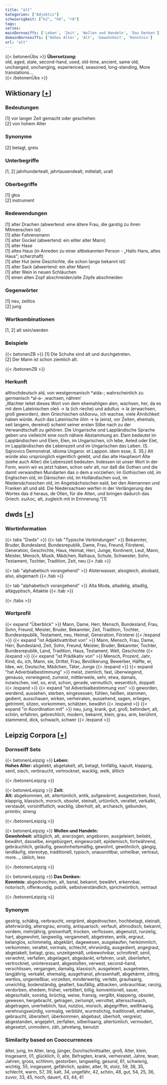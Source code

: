 ```yaml
---
title: "alt"
kategorien: ["Adjektiv"]
schwierigkeit: ["k2", "h6", "r8"]
tags:
series:
mainDornseiffs: ['Leben', 'Zeit', 'Wollen und Handeln', 'Das Denken']
domainDornseiffs: ['Hohes Alter', 'Alt', 'Gewohnheit', 'Kenntnis']
url: "alt"
---
```


{{< betonenÜbs >}}
**Übersetzung:**  
old, aged, stale, second-hand, used, old-time, ancient, same old, unchanged, unchanging, experienced, seasoned, long-standing, More translations...  
{{< /betonenÜbs >}}

## Wiktionary [[+](https://de.wiktionary.org/wiki/alt)]

### Bedeutungen
[1] vor langer Zeit gemacht oder geschehen  
[2] von hohem Alter  

### Synonyme
[2] betagt, greis  

### Unterbegriffe
[1, 2] jahrhundertealt, jahrtausendealt, mittelalt, uralt  

### Oberbegriffe
[1] głos  
[2] instrument  

### Redewendungen
[1] alter Drachen (abwertend: eine ältere Frau, die garstig zu ihren Mitmenschen ist)  
[1] alter Fahrensmann  
[1] alter Gockel (abwertend: ein eitler alter Mann)  
[1] alter Hase  
[1] altes Haus (in Anreden zu einer altbekannten Person - „Hallo Hans, altes Haus“; scherzhaft)  
[1] alter Hut (eine Geschichte, die schon lange bekannt ist)  
[1] alter Sack (abwertend: ein alter Mann)  
[1] alter Wein in neuen Schläuchen  
[1] einen alten Zopf abschneiden/alte Zöpfe abschneiden  

### Gegenwörter
[1] neu, zeitlos  
[2] jung  

### Wortkombinationen
[1, 2] alt sein/werden  

### Beispiele
{{< betonenZB >}}
[1] Die Schuhe sind alt und durchgetreten.  
[2] Der Mann ist schon ziemlich alt.  

{{< /betonenZB >}}
### Herkunft
althochdeutsch ald, von westgermanisch *alda-; wahrscheinlich zu germanisch *al-a- ‚wachsen, nähren‘  
„Wachter leitet dieses Wort von dem ehemahligen alen, wachsen, her, da es mit dem Lateinischen oleō → la (ich rieche) und adultus → la (erwachsen, groß geworden), dem Griechischen αλδαινω, ich wachse, viele Ähnlichkeit haben würde. Auch das Lateinische ōlim → la (einst, vor Zeiten, ehemals, seit langem, dereinst) scheint seiner ersten Silbe nach zu der Verwandtschaft zu gehören. Die Ungarische und Lappländische Sprache geben uns vielleicht eine noch nähere Abstammung an. Elam bedeutet im Lappländischen und Elem, Elen, im Ungarischen, ich lebe, Aeled oder Elet, im Lappländischen die Lebenszeit und im Ungarischen das Leben. (S. Sajnovics Demonstrat. idioma Ungaror. et Lappon. idem esse, S. 35.) Alt würde also ursprünglich eigentlich gelebt, und das alte Hauptwort Älte (siehe auch Alter) die Lebenszeit bedeuten. Indessen ist unser Wort in der Form, worin wir es jetzt haben, schon sehr alt, nur daß die Gothen und die damit verwandten Mundarten das o dem a vorziehen; im Gothischen old, im Englischen old, im Dänischen old, im Holländischen oud, im Niedersächsischen old, im Angelsächsischen eald, bei den Alemannen und Franken alt und ald. Die Niedersachsen werfen in der Verlängerung des Wortes das d heraus, de Ollen, für die Alten, und bringen dadurch das Griech. εωλος, alt, zugleich mit in Erinnerung.“[1]  



## dwds [[+](https://www.dwds.de/wb/alt)]

### Wortinformation
{{< tabs "Dwds" >}}
{{< tab "Typische Verbindungen" >}}
Bekannter, Bruder, Bundesland, Bundesrepublik, Dame, Frau, Freund, Försterei, Generation, Geschichte, Haus, Heimat, Herr, Junge, Kontinent, Leut, Mann, Meister, Mensch, Musik, Mädchen, Rathaus, Schule, Schwester, Sohn, Testament, Tochter, Tradition, Zeit, neu
{{< /tab >}}

{{< tab "alphabetisch vorangehend" >}}
Alsterwasser, alsogleich, alsobald, also, alsgemach
{{< /tab >}}

{{< tab "alphabetisch vorangehend" >}}
Alta Moda, altadelig, altadlig, altägyptisch, Altaktie
{{< /tab >}}

{{< /tabs >}}

### Wortprofil
{{< expand "Überblick" >}} Mann, Dame, Herr, Mensch, Bundesland, Frau, Sohn, Freund, Meister, Bruder, Bekannter, Zeit, Tradition, Tochter, Bundesrepublik, Testament, neu, Heimat, Generation, Försterei {{< /expand >}}
{{< expand "ist Adjektivattribut von" >}} Mann, Mensch, Frau, Dame, Herr, Bundesland, Zeit, Sohn, Freund, Meister, Bruder, Bekannter, Tochter, Bundesrepublik, Land, Tradition, Haus, Testament, Welt, Geschichte {{< /expand >}}
{{< expand "ist Prädikativ von" >}} Mensch, Prozent, Jahr, Kind, du, ich, Mann, sie, Drittel, Frau, Bevölkerung, Bewerber, Hälfte, er, Idee, wir, Deutsche, Mädchen, Täter, Junge {{< /expand >}}
{{< expand "hat Adverbialbestimmung" >}} meist, ziemlich, fast, überwiegend, genauso, vorwiegend, zumeist, mittlerweile, sehr, etwa, damals, inzwischen, viel, so, erst, schon, gerade, vermutlich, wesentlich, doppelt {{< /expand >}}
{{< expand "ist Adverbialbestimmung von" >}} geworden, werdend, aussehen, sterben, eingesessen, fühlen, heißen, stammen, gedient, ausschauen, wirken, verheiraten, aussehend, sagen, erliegen, getrimmt, sitzen, vorkommen, schätzen, bewährt {{< /expand >}}
{{< expand "in Koordination mit" >}} neu, jung, krank, gut, groß, behindert, alt, schön, erfahren, gebrechlich, modern, bekannt, klein, grau, arm, berühmt, stammend, dick, schwach, schwer {{< /expand >}}

## Leipzig Corpora [[+](https://corpora.uni-leipzig.de/en/res?word=alt&corpusId=deu_newscrawl-public_2018)]

### Dornseiff Sets
{{< betonenLeipzig >}}
**Leben:**  
**Hohes Alter:** abgelebt, abgetakelt, alt, betagt, hinfällig, kaputt, klapprig, senil, siech, verbraucht, vertrocknet, wacklig, welk, ältlich  

{{< /betonenLeipzig >}}


{{< betonenLeipzig >}}
**Zeit:**  
**Alt:** abgekommen, alt, altertümlich, antik, aufgewärmt, ausgestorben, fossil, klapprig, klassisch, morsch, obsolet, steinalt, urtümlich, veraltet, verkalkt, verstaubt, vorsintflutlich, wacklig, überholt, alt, archaisch, gebunden, primitiv, streng  

{{< /betonenLeipzig >}}


{{< betonenLeipzig >}}
**Wollen und Handeln:**  
**Gewohnheit:** alltäglich, alt, anerzogen, angeboren, ausgeleiert, beliebt, bewährt, dasselbe, eingebürgert, eingewurzelt, epidemisch, fortwährend, gebräuchlich, geläufig, gewohnheitsmäßig, gewohnt, gewöhnlich, gängig, landläufig, stereotyp, traditionell, typisch, unausrottbar, unheilbar, vertraut, more..., üblich, less  

{{< /betonenLeipzig >}}


{{< betonenLeipzig >}}
**Das Denken:**  
**Kenntnis:** abgedroschen, alt, banal, bekannt, bewährt, erkennbar, notorisch, offenkundig, publik, selbstverständlich, sprichwörtlich, vertraut  

{{< /betonenLeipzig >}}

### Synonym
gestrig, schäbig, verbraucht, vergrämt, abgedroschen, hochbetagt, steinalt, altehrwürdig, altersgrau, einstig, antiquarisch, verfault, altmodisch, bekannt, vordem, mehrjährig, greisenhaft, trocken, verflossen, abgenutzt, runzelig, hart, abgewohnt, langweilig, vergammelt, abgetreten, antik, ergraut, belanglos, schimmelig, abgeklärt, dagewesen, ausgelaufen, herkömmlich, verkommen, veraltet, vormals, schlecht, ehrwürdig, ausgedient, angegraut, abgetakelt, betagt, grau, unzeitgemäß, unbewohnbar, schrottreif, senil, verwohnt, verfallen, abgelagert, abgedankt, erfahren, uralt, überliefert, vertrocknet, uninteressant, abgestoßen, verwest, second-hand, verschlissen, vergangen, damalig, klassisch, ausgeleiert, ausgetreten, langjährig, verkalkt, ehemalig, ausgefranst, phrasenhaft, abgehärmt, zittrig, wertlos, ungenießbar, vorzeiten, minderwertig, verlebt, grauhaarig, unwichtig, bodenständig, gealtert, baufällig, altbacken, unbrauchbar, ranzig, verdorben, ehedem, früher, verbittert, billig, konventionell, sauer, abgeschabt, sonstig, brüchig, weise, fransig, vergilbt, klapperig, obsolet, gewesen, hergebracht, getragen, zerlumpt, verrottet, altersschwach, abgetragen, unerheblich, faul, nutzlos, morsch, abgegriffen, weißhaarig, verehrungswürdig, vormalig, verblüht, wurmstichig, traditionell, erhalten, gebraucht, überaltert, überkommen, abgebaut, überholt, vergreist, abgestanden, angejahrt, zerfallen, silberhaarig, altertümlich, vermodert, abgesetzt, unmodern, zäh, jahrelang, benutzt


### Similarity based on Cooccurrences
älter, jung, Im Alter, lang, jünger, Durchschnittsalter, groß, Alter, klein, Insgesamt, 01, glücklich, 0, alte, Befragten, krank, verheiratet, Jahre, teuer, Jahren, gross, schlimm, gestorben, langweilig, gesund, 61, schwierig, wichtig, 55, insgesamt, gefährlich, später, alter, fit, stolz, 59, 38, 35, schlecht, warm, 57, 39, kalt, 34, ungefähr, 42, schön, 48, gut, 54, 25, 36, zuvor, 33, 45, hoch, dauert, 43, 44, 41


